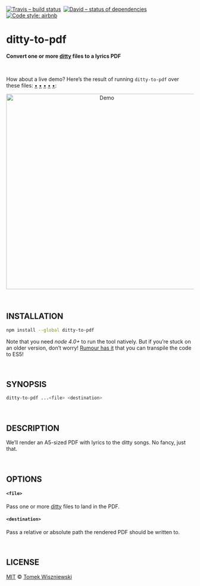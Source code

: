 [![Travis – build status
](https://img.shields.io/travis/magnificat/ditty-to-pdf/master.svg?style=flat-square
)](https://travis-ci.org/magnificat/ditty-to-pdf
) [![David – status of dependencies
](https://img.shields.io/david/magnificat/ditty-to-pdf.svg?style=flat-square
)](https://david-dm.org/magnificat/ditty-to-pdf
) [![Code style: airbnb
](https://img.shields.io/badge/code%20style-airbnb-777777.svg?style=flat-square
)](https://github.com/airbnb/javascript
)




# ditty-to-pdf

**Convert one or more [ditty](https://git.io/ditty) files to a lyrics PDF**

<a id="/demo"></a>&nbsp;

How about a live demo? Here’s the result of running `ditty-to-pdf` over these files: [•](https://github.com/magnificat/magnificat.surge.sh/blob/eac88b6/data/3.%20Kanony/03.%20Witaj%20Panie.ditty) [•](https://github.com/magnificat/magnificat.surge.sh/blob/eac88b6/data/1.%20Do%20Ducha/03.%20Ruah.ditty) [•](https://github.com/magnificat/magnificat.surge.sh/blob/eac88b6/data/3.%20Kanony/06.%20Jezu%2C%20Ty%C5%9B%20jest.ditty) [•](https://github.com/magnificat/magnificat.surge.sh/blob/eac88b6/data/3.%20Kanony/02.%20Albowiem%20tak%20B%C3%B3g.ditty) [•](https://github.com/magnificat/magnificat.surge.sh/blob/eac88b6/data/3.%20Kanony/07.%20Mi%C5%82o%C5%9B%C4%87%20Twa.ditty):

<p align="center"><img
  alt="Demo"
  src="https://raw.githack.com/magnificat/ditty-to-pdf/242ea98/example.svg"
  title="Sweet, isn’t it?"
  width="525"
/></p>




<a id="/installation"></a>&nbsp;

## INSTALLATION

```sh
npm install --global ditty-to-pdf
```

Note that you need *node 4.0+* to run the tool natively. But if you’re stuck on an older version, don’t worry! [Rumour has it](https://github.com/tomekwi/elm-live/issues/2#issuecomment-156698732) that you can transpile the code to ES5!




<a id="/synopsis"></a>&nbsp;

## SYNOPSIS

```sh
ditty-to-pdf ...<file> <destination>
```




<a id="/description"></a>&nbsp;

## DESCRIPTION

We’ll render an A5-sized PDF with lyrics to the ditty songs. No fancy, just that.




<a id="/options"></a>&nbsp;

## OPTIONS

#### `<file>`
Pass one or more [ditty](https://git.io/ditty) files to land in the PDF.

#### `<destination>`
Pass a relative or absolute path the rendered PDF should be written to.




<a id="/license"></a>&nbsp;

## LICENSE

[MIT](./License.md) © [Tomek Wiszniewski](https://github.com/tomekwi)
